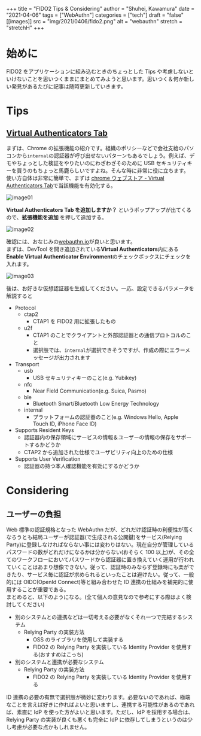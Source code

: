+++
title = "FIDO2 Tips & Considering"
author = "Shuhei, Kawamura"
date = "2021-04-06"
tags = ["WebAuthn"]
categories = ["tech"]
draft = "false"
[[images]]
  src = "img/2021/0406/fido2.png"
  alt = "webauthn"
  stretch = "stretchH"
+++

# 始めに

FIDO2 をアプリケーションに組み込むときのちょっとした Tips や考慮しないといけないことを思いつくままにまとめてみようと思います。思いつく＆何か新しい発見があるたびに記事は随時更新していきます。

# Tips

## [Virtual Authenticators Tab](https://github.com/google/virtual-authenticators-tab)

まずは、Chrome の拡張機能の紹介です。組織のポリシーなどで会社支給のパソコンから`internal`の認証器が呼び出せないパターンもあるでしょう。例えば、デモやちょっとした検証をやりたいのにわざわざそのために USB セキュリティキーを買うのもちょっと馬鹿らしいですよね。そんな時に非常に役に立ちます。  
使い方自体は非常に簡単で、まずは [chrome ウェブストア - Virtual Authenticators Tab](https://chrome.google.com/webstore/detail/virtual-authenticators-ta/gafbpmlmeiikmhkhiapjlfjgdioafmja?hl=JA)で当該機能を有効化する。

![image01](https://shukawam.github.io/blog/img/2021/0406/image01.png)

**Virtual Authenticators Tab を追加しますか？** というポップアップが出てくるので、**拡張機能を追加** を押して追加する。

![image02](https://shukawam.github.io/blog/img/2021/0406/image02.png)

確認には、おなじみの[webauthn.io](https://webauthn.io/)が良いと思います。  
まずは、DevTool を開き追加されている**Virtual Authenticators**内にある**Enable Virtual Authenticator Environment**のチェックボックスにチェックを入れます。

![image03](https://shukawam.github.io/blog/img/2021/0406/image03.png)

後は、お好きな仮想認証器を生成してください。一応、設定できるパラメータを解説すると

- Protocol
  - ctap2
    - CTAP1 を FIDO2 用に拡張したもの
  - u2f
    - CTAP1 のことでクライアントと外部認証器との通信プロトコルのこと
    - 選択肢では、`internal`が選択できそうですが、作成の際にエラーメッセージが出力されます
- Transport
  - usb
    - USB セキュリティキーのこと(e.g. Yubikey)
  - nfc
    - Near Field Communication(e.g. Suica, Pasmo)
  - ble
    - Bluetooth Smart/Bluetooth Low Energy Technology
  - internal
    - プラットフォームの認証器のこと(e.g. Windows Hello, Apple Touch ID, iPhone Face ID)
- Supports Resident Keys
  - 認証器内の保存領域にサービスの情報＆ユーザーの情報の保存をサポートするかどうか
  - CTAP2 から追加された仕様でユーザビリティ向上のための仕様
- Supports User Verification
  - 認証器の持つ本人確認機能を有効にするかどうか

# Considering

## ユーザーの負担

Web 標準の認証規格となった WebAuthn だが、どれだけ認証時の利便性が高くなろうとも結局ユーザーが認証器(で生成される公開鍵)をサービス(Relying Party)に登録しなければならない事には変わりはない。現在自分が管理しているパスワードの数がどれだけになるかは分からない(おそらく 100 以上)が、その全てのワークフローにおいてパスワードから認証器に置き換えていく運用が行われていくことはあまり想像できない。従って、認証時のみならず登録時にも楽ができたり、サービス毎に認証が求められるといったことは避けたい。従って、一般的には OIDC(OpenId Connect)等と組み合わせた ID 連携の仕組みを補完的に使用することが重要である。  
まとめると、以下のようになる。(全て個人の意見なので参考にする際はよく検討してください)

- 別のシステムとの連携などは一切考える必要がなくそれ一つで完結するシステム
  - Relying Party の実装方法
    - OSS のライブラリを使用して実装する
    - FIDO2 の Relying Party を実装している Identity Provider を使用する(おすすめはこっち)
- 別のシステムと連携が必要なシステム
  - Relying Party の実装方法
    - FIDO2 の Relying Party を実装している Identity Provider を使用する

ID 連携の必要の有無で選択肢が微妙に変わります。必要ないのであれば、極端なことを言えば好きに作ればよいと思いますし、連携する可能性があるのであれば、素直に IdP を使った方がよいと思います。ただし、IdP を採用する場合は、Relying Party の実装が良くも悪くも完全に IdP に依存してしまうというのは少し考慮が必要な点かもしれません。
